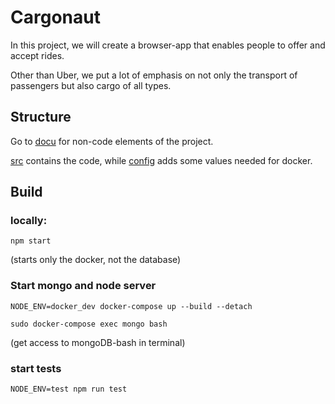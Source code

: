 # Cargonaut

In this project, we will create a browser-app that enables people to offer and accept rides.

Other than Uber, we put a lot of emphasis on not only the transport of passengers but also cargo of all types.

## Structure
Go to [docu](docu) for non-code elements of the project.

[src](backend/src) contains the code, while [config](config) adds some values needed for docker.

## Build

### locally:
``npm start``

(starts only the docker, not the database)

### Start mongo and node server
``NODE_ENV=docker_dev docker-compose up --build --detach``


``sudo docker-compose exec mongo bash``

(get access to mongoDB-bash in terminal)

### start tests
``NODE_ENV=test npm run test``